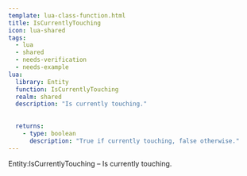 ```yaml
---
template: lua-class-function.html
title: IsCurrentlyTouching
icon: lua-shared
tags:
  - lua
  - shared
  - needs-verification
  - needs-example
lua:
  library: Entity
  function: IsCurrentlyTouching
  realm: shared
  description: "Is currently touching."
  
  
  returns:
    - type: boolean
      description: "True if currently touching, false otherwise."
---
```


<div class="lua__search__keywords">
Entity:IsCurrentlyTouching &#x2013; Is currently touching.
</div>
